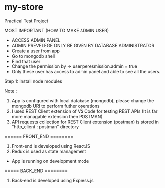 # my-store
Practical Test Project

MOST IMPORTANT (HOW TO MAKE ADMIN USER)
* ACCESS ADMIN PANEL
* ADMIN PREVELEGE ONLY BE GIVEN BY DATABASE ADMINISTRATOR
* Create a user from app
* Go to mongodb shell
* Find that user
* Change the permission by => user.peresmission.admin = true
* Only these user has access to admin panel and able to see all the users.


Step 1: Install node modules 

Note : 
1. App is configured with local database (mongodb), please change the mongodb URI to perform futher operations
2. I used REST Client extension of VS Code for testing REST APIs (It is far more managable extension then POSTMAN)
3. API requests collection for REST Client extension (postman) is stored in "http_client : postman" directory


====== FRONT_END ========
1. Front-end is developed using ReactJS
2. Redux is used as state management

* App is running on development mode

===== BACK_END ========
1. Back-end is developed using Express.js





